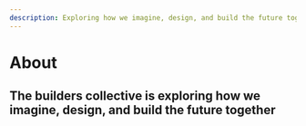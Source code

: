 ```yaml
---
description: Exploring how we imagine, design, and build the future together
---
```


# About

## The builders collective is exploring how we imagine, design, and build the future together
